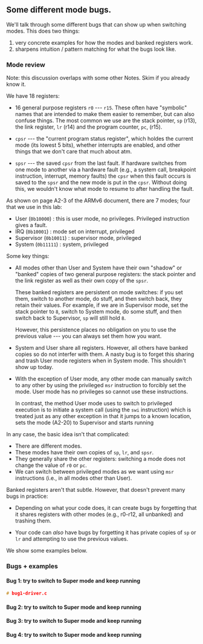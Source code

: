 ## Some different mode bugs.

We'll talk through some different bugs that can show up when switching
modes.  This does two things:
  1. very concrete examples for how the modes and banked registers work.
  2. sharpens intuition / pattern matching for what the bugs look like.

### Mode review

Note:  this discussion overlaps with some other Notes.   Skim if you
already know it.

We have 18 registers:
  - 16 general purpose registers `r0` --- `r15`.  These often have
    "symbolic" names that are intended to make them easier to remember,
    but can also confuse things.   The most common we use are the 
    stack pointer, `sp` (r13), the link register, `lr` (r14) and 
    the program counter, `pc`, (r15).

  - `cpsr` --- the "current program status register", which holdes
    the current mode (its lowest 5 bits), whether interrupts are enabled,
    and other things that we don't care that much about atm.

  - `spsr` --- the saved `cpsr` from the last fault.  If hardware switches
    from one mode to another via a hardware fault (e.g., a system call,
    breakpoint instruction, interrupt, memory faults) the `cpsr` when
    this fault occurs is saved to the `spsr` and the new mode is put
    in the `cpsr`.  Without doing this, we wouldn't know what mode to
    resume to after handling the fault.

As shown on page A2-3 of the ARMv6 document,  there are 7 modes; four
that we use in this lab:

 - User (`0b10000`) : this is user mode, no privileges.  Privileged
   instruction gives a fault.
 - IRQ (`0b10001`) : mode set on interrupt, privileged
 - Supervisor (`0b10011`) : supervisor mode, privileged
 - System (`0b11111`) : system, privileged

Some key things:

 - All modes other than User and System have their own "shadow" or
   "banked" copies of two general purpose registers: the stack pointer
   and the link register as well as their own copy of the `spsr`.

   These banked registers are persistent on mode switches: if you set
   them, switch to another mode, do stuff, and then switch back, they
   retain their values.  For example, if we are in Supervisor mode,
   set the stack pointer to `8`, switch to System mode, do some stuff,
   and then switch back to Supervisor, `sp` will still hold `8`.

   However, this persistence places no obligation on you to use the
   previous value --- you can always set them how you want.

 - System and User share all registers.  However, all others have banked
   copies so do not interfer with them.  A nasty bug is to forget this
   sharing and trash User mode registers when in System mode.  This shouldn't
   show up today.

 - With the exception of User mode, any other mode can manually switch
   to any other by using the privileged `msr` instruction to forcibly
   set the mode.  User mode has no privileges so cannot use these
   instructions.

   In contrast, the method User mode uses to switch to privileged
   execution is to initiate a system call (using the `swi` instruction)
   which is treated just as any other exception in that it jumps to a
   known location, sets the mode (A2-20) to Supervisor and starts running

In any case, the basic idea isn't that complicated:

  - There are different modes.  
  - These modes have their own copies of `sp`, `lr`, and `spsr`.  
  - They generally share the other registers: switching a mode 
    does not change the value of `r0` or `pc`.  
  - We can switch between privileged modes as we want using `msr` 
    instructions (i.e., in all modes other than User).

Banked registers aren't that subtle.  However,  that doesn't prevent
many bugs in practice:

  - Depending on what your code does, it can create bugs by
    forgetting that it shares registers with other modes (e.g.,
    r0-r12, all unbanked) and trashing them.

  - Your code can *also* have bugs by forgetting it has
    private copies of `sp` or `lr` and attempting to use the previous
    values.

We show some examples below.

### Bugs + examples

#### Bug 1: try to switch to Super mode and keep running

```cpp
# bug1-driver.c
```


#### Bug 2: try to switch to Super mode and keep running
#### Bug 3: try to switch to Super mode and keep running
#### Bug 4: try to switch to Super mode and keep running
